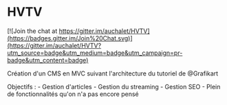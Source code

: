 HVTV
==================

[![Join the chat at https://gitter.im/auchalet/HVTV](https://badges.gitter.im/Join%20Chat.svg)](https://gitter.im/auchalet/HVTV?utm_source=badge&utm_medium=badge&utm_campaign=pr-badge&utm_content=badge)

Création d'un CMS en MVC suivant l'architecture du tutoriel de @Grafikart

Objectifs :
	- Gestion d'articles
	- Gestion du streaming
	- Gestion SEO
	- Plein de fonctionnalités qu'on n'a pas encore pensé
	
	
	